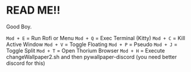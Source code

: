 # READ ME!!
Good Boy.

```Mod + E``` = Run Rofi or Menu 
```Mod + Q``` = Exec Terminal (Kitty)
```Mod + C``` = Kill Active Window
```Mod + V``` = Toggle Floating
```Mod + P``` = Pseudo
```Mod + J``` = Toggle Split
```Mod + T``` = Open Thorium Browser
```Mod + H``` = Execute changeWallpaper2.sh and then pywallpaper-discord (you need better discord for this)
